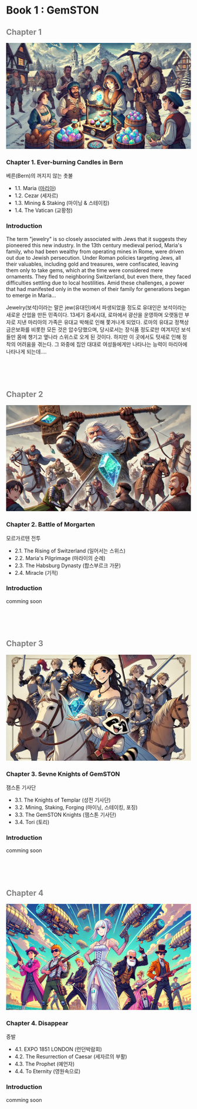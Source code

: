 # Book 1 : GemSTON


## <span style="color:grey">Chapter 1</span>
![alt text](images/image.png)

### Chapter 1. Ever-burning Candles in Bern <br>
베른(Bern)의 꺼지지 않는 촛불 <br>
* 1.1. Maria ([마리아](/01_gemston/01_(KR)maria.md))
* 1.2. Cezar (세자르)
* 1.3. Mining & Staking (마이닝 & 스테이킹)
* 1.4. The Vatican (교황청)

### Introduction
The term "jewelry" is so closely associated with Jews that it suggests they pioneered this new industry. In the 13th century medieval period, Maria's family, who had been wealthy from operating mines in Rome, were driven out due to Jewish persecution. Under Roman policies targeting Jews, all their valuables, including gold and treasures, were confiscated, leaving them only to take gems, which at the time were considered mere ornaments. They fled to neighboring Switzerland, but even there, they faced difficulties settling due to local hostilities. Amid these challenges, a power that had manifested only in the women of their family for generations began to emerge in Maria...


Jewelry(보석)이라는 말은 jew(유대인)에서 파생되었을 정도로 유대인은 보석이라는 새로운 산업을 만든 민족이다. 13세기 중세시대, 로마에서 광산을 운영하며 오랫동안 부자로 지낸 마리아의 가족은 유대교 박해로 인해 쫓겨나게 되었다. 로마의 유대교 정책상 금은보화를 비롯한 모든 것은 압수당했으며, 당시로서는 장식품 정도로만 여겨지던 보석들만 몸에 챙기고 옆나라 스위스로 오게 된 것이다. 하지만 이 곳에서도 텃새로 인해 정착의 어려움을 겪는다. 그 와중에 집안 대대로 여성들에게만 나타나는 능력이 마리아에 나타나게 되는데....

<br><br><br>

## <span style="color:grey">Chapter 2<span>

![alt text](images/image-1.png)

### Chapter 2. Battle of Morgarten <br>
모르가르텐 전투 <br>
* 2.1. The Rising of Switzerland (일어서는 스위스)
* 2.2. Maria's Pilgrimage (마라이의 순례)
* 2.3. The Habsburg Dynasty (합스부르크 가문)
* 2.4. Miracle (기적)

### Introduction
comming soon

<br><br><br>

## <span style="color:grey">Chapter 3<span>

![alt text](images/image-4.png)

### Chapter 3. Sevne Knights of GemSTON <br>
잼스톤 기사단

* 3.1. The Knights of Templar (성전 기사단)
* 3.2. Mining, Staking, Forging (마이닝, 스테이킹, 포징)
* 3.3. The GemSTON Knights (잼스톤 기사단)
* 3.4. Tori (토리)

### Introduction
comming soon


<br><br><br>

## <span style="color:grey">Chapter 4<span>

![alt text](images/image-3.png)

### Chapter 4. Disappear <br>
증발
* 4.1. EXPO 1851 LONDON (런던박람회)
* 4.2. The Resurrection of Caesar (세자르의 부활)
* 4.3. The Prophet (예언자)
* 4.4. To Eternity (영원속으로)

### Introduction
comming soon

